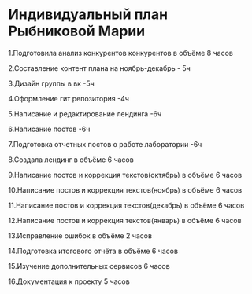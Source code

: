 # Индивидуальный план Рыбниковой Марии
1.Подготовила анализ конкурентов конкурентов в объёме 8 часов

2.Составление контент плана на ноябрь-декабрь - 5ч

3.Дизайн группы в вк -5ч

4.Оформление гит репозитория -4ч

5.Написание и редактирование лендинга -6ч

6.Написание постов -6ч

7.Подготовка отчетных постов о работе лаборатории -6ч

8.Создала лендинг в объёме 6 часов

9.Написание постов и коррекция текстов(октябрь) в объёме 6 часов

10.Написание постов и коррекция текстов(ноябрь) в объёме 6 часов 

11.Написание постов и коррекция текстов(декабрь) в объёме 6 часов

12.Написание постов и коррекция текстов(январь) в объёме 6 часов

13.Исправление ошибок в объёме 2 часов

14.Подготовка итогового отчёта в объёме 6 часов

15.Изучение дополнительных сервисов 6 часов

16.Документация к проекту 5 часов
